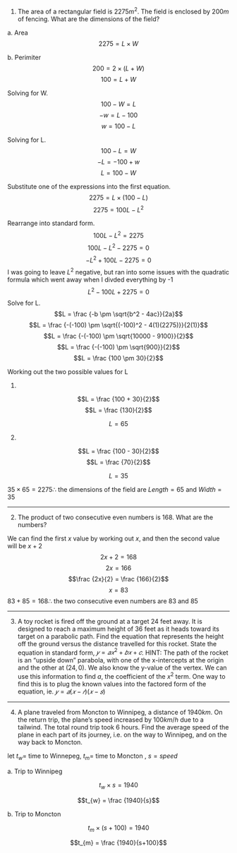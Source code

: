 1. The area of a rectangular field is $2275m^2$. The field is enclosed by $200m$ of fencing.
What are the dimensions of the field?

a. Area
$$2275 = L \times W$$

b. Perimiter
$$200 = 2 \times (L + W)$$
$$100 = L + W$$

Solving for W. 
$$100 -W = L$$
$$-w = L -100$$
$$w = 100 -L$$

Solving for L.
$$100 -L = W$$
$$-L = -100 + w$$
$$L = 100 -W$$

Substitute one of the expressions into the first equation.
$$2275 = L \times (100 -L)$$
$$2275 = 100L - L^2$$

Rearrange into standard form.
$$100L - L^2 = 2275$$
$$100L - L^2 - 2275 = 0$$
$$-L^2 + 100L - 2275 = 0$$
I was going to leave $L^2$ negative, but ran into some issues with the quadratic formula which went away when I divded everything by -1
$$L^2 - 100L + 2275 = 0$$
Solve for L.
$$L = \frac {-b \pm \sqrt{b^2 - 4ac}}{2a}$$
$$L = \frac {-(-100) \pm \sqrt{(-100)^2 - 4(1)(2275)}}{2(1)}$$
$$L = \frac {-(-100) \pm \sqrt{10000 - 9100}}{2}$$
$$L = \frac {-(-100) \pm \sqrt{900}}{2}$$
$$L = \frac {100 \pm 30}{2}$$

Working out the two possible values for L

1.
$$L = \frac {100 + 30}{2}$$
$$L = \frac {130}{2}$$

$$L = 65$$

2.
$$L = \frac {100 - 30}{2}$$
$$L = \frac {70}{2}$$

$$L = 35$$


$35 \times 65 = 2275 \therefore$ the dimensions of the field are $Length = 65$ and $Width = 35$


***


2. The product of two consecutive even numbers is 168. What are the numbers?

We can find the first $x$ value by working out $x$, and then the second value will be $x+2$
$$2x+2 = 168$$
$$2x = 166$$
$$\frac {2x}{2} = \frac {166}{2}$$
$$x = 83$$
$83+85 = 168 \therefore$ the two consecutive even numbers are $83$ and $85$

***

3. A toy rocket is fired off the ground at a target 24 feet away. It is designed to reach a
maximum height of 36 feet as it heads toward its target on a parabolic path. Find the
equation that represents the height off the ground versus the distance travelled for this
rocket. State the equation in standard form, $𝑦 = 𝑎𝑥^2 + 𝑏𝑥 + 𝑐$. HINT: The path of the
rocket is an “upside down” parabola, with one of the x-intercepts at the origin and the
other at $(24,0)$. We also know the y-value of the vertex. We can use this information to
find $a$, the coefficient of the $x^2$ term. One way to find this is to plug the known values into the factored form of the equation, ie. $𝑦 = 𝑎(𝑥 − 𝑟)(𝑥 − 𝑠)$

***

4. A plane traveled from Moncton to Winnipeg, a distance of $1940km$. On the return
trip, the plane’s speed increased by $100km/h$ due to a tailwind. The total round trip took 6 hours. Find the average speed of the plane in each part of its journey, i.e. on the way to Winnipeg, and on the way back to Moncton.

let $t_{w} =$ time to Winnepeg, $t_{m} =$ time to Moncton ,  $s = speed$

a. Trip to Winnipeg

$$t_{w} \times s = 1940$$

$$t_{w} = \frac {1940}{s}$$

b. Trip to Moncton

$$t_{m} \times (s+100) = 1940$$

$$t_{m} = \frac {1940}{s+100}$$

